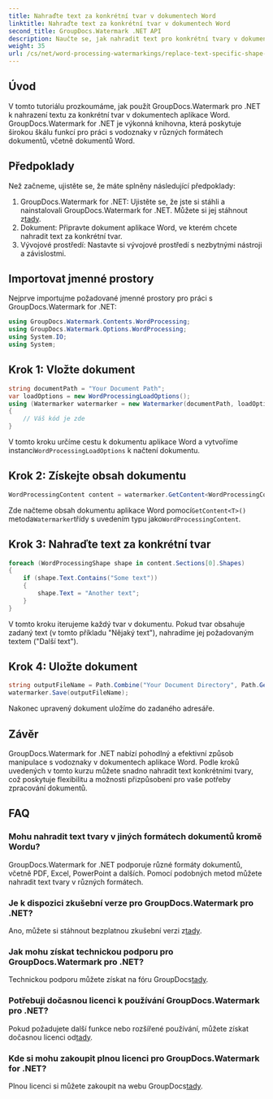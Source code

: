 ```yaml
---
title: Nahraďte text za konkrétní tvar v dokumentech Word
linktitle: Nahraďte text za konkrétní tvar v dokumentech Word
second_title: GroupDocs.Watermark .NET API
description: Naučte se, jak nahradit text pro konkrétní tvary v dokumentech aplikace Word pomocí GroupDocs.Watermark for .NET. Postupujte podle našeho podrobného návodu.
weight: 35
url: /cs/net/word-processing-watermarkings/replace-text-specific-shape-word-docs/
---
```

## Úvod
V tomto tutoriálu prozkoumáme, jak použít GroupDocs.Watermark pro .NET k nahrazení textu za konkrétní tvar v dokumentech aplikace Word. GroupDocs.Watermark for .NET je výkonná knihovna, která poskytuje širokou škálu funkcí pro práci s vodoznaky v různých formátech dokumentů, včetně dokumentů Word.
## Předpoklady
Než začneme, ujistěte se, že máte splněny následující předpoklady:
1.  GroupDocs.Watermark for .NET: Ujistěte se, že jste si stáhli a nainstalovali GroupDocs.Watermark for .NET. Můžete si jej stáhnout z[tady](https://releases.groupdocs.com/Watermark/net/).
2. Dokument: Připravte dokument aplikace Word, ve kterém chcete nahradit text za konkrétní tvar.
3. Vývojové prostředí: Nastavte si vývojové prostředí s nezbytnými nástroji a závislostmi.

## Importovat jmenné prostory
Nejprve importujme požadované jmenné prostory pro práci s GroupDocs.Watermark for .NET:
```csharp
using GroupDocs.Watermark.Contents.WordProcessing;
using GroupDocs.Watermark.Options.WordProcessing;
using System.IO;
using System;
```
## Krok 1: Vložte dokument
```csharp
string documentPath = "Your Document Path";
var loadOptions = new WordProcessingLoadOptions();
using (Watermarker watermarker = new Watermarker(documentPath, loadOptions))
{
    // Váš kód je zde
}
```
 V tomto kroku určíme cestu k dokumentu aplikace Word a vytvoříme instanci`WordProcessingLoadOptions` k načtení dokumentu.
## Krok 2: Získejte obsah dokumentu
```csharp
WordProcessingContent content = watermarker.GetContent<WordProcessingContent>();
```
 Zde načteme obsah dokumentu aplikace Word pomocí`GetContent<T>()` metoda`Watermarker`třídy s uvedením typu jako`WordProcessingContent`.
## Krok 3: Nahraďte text za konkrétní tvar
```csharp
foreach (WordProcessingShape shape in content.Sections[0].Shapes)
{
    if (shape.Text.Contains("Some text"))
    {
        shape.Text = "Another text";
    }
}
```
V tomto kroku iterujeme každý tvar v dokumentu. Pokud tvar obsahuje zadaný text (v tomto příkladu "Nějaký text"), nahradíme jej požadovaným textem ("Další text").
## Krok 4: Uložte dokument
```csharp
string outputFileName = Path.Combine("Your Document Directory", Path.GetFileName(documentPath));
watermarker.Save(outputFileName);
```
Nakonec upravený dokument uložíme do zadaného adresáře.

## Závěr
GroupDocs.Watermark for .NET nabízí pohodlný a efektivní způsob manipulace s vodoznaky v dokumentech aplikace Word. Podle kroků uvedených v tomto kurzu můžete snadno nahradit text konkrétními tvary, což poskytuje flexibilitu a možnosti přizpůsobení pro vaše potřeby zpracování dokumentů.
## FAQ
### Mohu nahradit text tvary v jiných formátech dokumentů kromě Wordu?
GroupDocs.Watermark for .NET podporuje různé formáty dokumentů, včetně PDF, Excel, PowerPoint a dalších. Pomocí podobných metod můžete nahradit text tvary v různých formátech.
### Je k dispozici zkušební verze pro GroupDocs.Watermark pro .NET?
 Ano, můžete si stáhnout bezplatnou zkušební verzi z[tady](https://releases.groupdocs.com/).
### Jak mohu získat technickou podporu pro GroupDocs.Watermark pro .NET?
Technickou podporu můžete získat na fóru GroupDocs[tady](https://forum.groupdocs.com/c/watermark/19).
### Potřebuji dočasnou licenci k používání GroupDocs.Watermark pro .NET?
 Pokud požadujete další funkce nebo rozšířené používání, můžete získat dočasnou licenci od[tady](https://purchase.groupdocs.com/temporary-license/).
### Kde si mohu zakoupit plnou licenci pro GroupDocs.Watermark for .NET?
 Plnou licenci si můžete zakoupit na webu GroupDocs[tady](https://purchase.groupdocs.com/buy).
